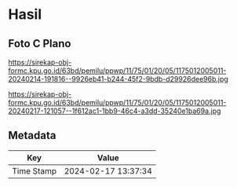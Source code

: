 # Hasil

## Foto C Plano

https://sirekap-obj-formc.kpu.go.id/63bd/pemilu/ppwp/11/75/01/20/05/1175012005011-20240214-191816--9926eb41-b244-45f2-9bdb-d29926dee96b.jpg

https://sirekap-obj-formc.kpu.go.id/63bd/pemilu/ppwp/11/75/01/20/05/1175012005011-20240217-121057--1f612ac1-1bb9-46c4-a3dd-35240e1ba69a.jpg


## Metadata

| Key        | Value               |
| ---------- | ------------------- |
| Time Stamp | 2024-02-17 13:37:34 |




